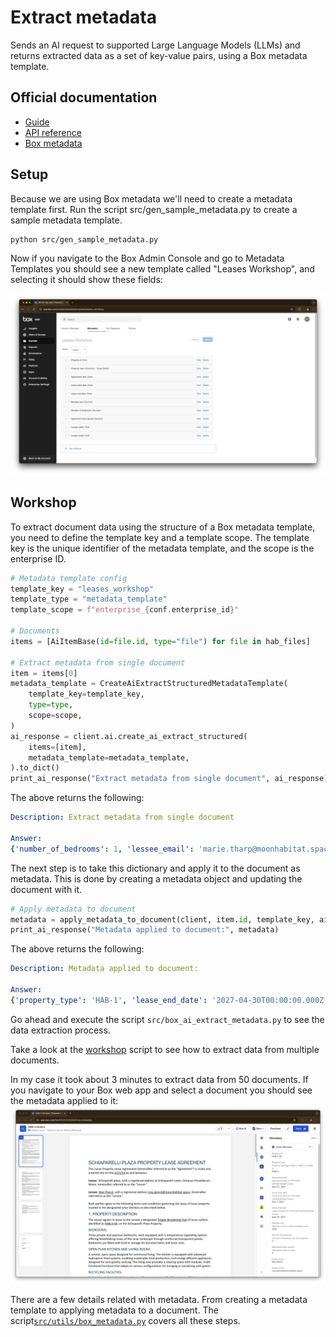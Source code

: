 # Extract metadata

Sends an AI request to supported Large Language Models (LLMs) and returns extracted data as a set of key-value pairs, using a Box metadata template.

## Official documentation
- [Guide](https://developer.box.com/guides/box-ai/extract-metadata-structured/)
- [API reference](https://developer.box.com/reference/post-ai-extract-structured/)
- [Box metadata](https://developer.box.com/guides/metadata/)

## Setup

Because we are using Box metadata we'll need to create a metadata template first.
Run the script src/gen_sample_metadata.py to create a sample metadata template.

```bash
python src/gen_sample_metadata.py
```

Now if you navigate to the Box Admin Console and go to Metadata Templates you should see a new template called "Leases Workshop", and selecting it should show these fields:

![Leases metadata template](images/leases_metadata_template.png)

## Workshop

To extract document data using the structure of a Box metadata template, you need to define the template key and a template scope. The template key is the unique identifier of the metadata template, and the scope is the enterprise ID. 

```python
# Metadata template config
template_key = "leases_workshop"
template_type = "metadata_template"
template_scope = f"enterprise_{conf.enterprise_id}"

# Documents
items = [AiItemBase(id=file.id, type="file") for file in hab_files]

# Extract metadata from single document
item = items[0]
metadata_template = CreateAiExtractStructuredMetadataTemplate(
    template_key=template_key,
    type=type,
    scope=scope,
)
ai_response = client.ai.create_ai_extract_structured(
    items=[item],
    metadata_template=metadata_template,
).to_dict()
print_ai_response("Extract metadata from single document", ai_response)
```

The above returns the following:
```yaml
Description: Extract metadata from single document

Answer:
{'number_of_bedrooms': 1, 'lessee_email': 'marie.tharp@moonhabitat.space', 'lessee_name': 'Marie Tharp', 'agreement_date': '2024-04-24T00:00:00Z', 'lease_start_date': '2024-05-01T00:00:00Z', 'lease_end_date': '2027-04-30T00:00:00Z', 'monthly_rent': 3125, 'property_type': 'HAB-1', 'agreement_term': 3, 'property_id': 'HAB-1-01'}
```

The next step is to take this dictionary and apply it to the document as metadata. This is done by creating a metadata object and updating the document with it.

```python
# Apply metadata to document
metadata = apply_metadata_to_document(client, item.id, template_key, ai_response)
print_ai_response("Metadata applied to document:", metadata)
```

The above returns the following:
```yaml
Description: Metadata applied to document:

Answer:
{'property_type': 'HAB-1', 'lease_end_date': '2027-04-30T00:00:00.000Z', 'lessee_email': 'marie.tharp@moonhabitat.space', 'lease_start_date': '2024-05-01T00:00:00.000Z', 'property_id': 'HAB-1-01', 'agreement_term': 3, 'number_of_bedrooms': 1, 'monthly_rent': 3125, 'agreement_date': '2024-04-24T00:00:00.000Z', 'lessee_name': 'Marie Tharp'}
```

Go ahead and execute the script `src/box_ai_extract_metadata.py` to see the data extraction process.

Take a look at the [workshop](src/box_ai_extract_metadata.py) script to see how to extract data from multiple documents.

In my case it took about 3 minutes to extract data from 50 documents. If you navigate to your Box web app and select a document you should see the metadata applied to it:
![Lease document with metadata](images/lease_document_with_metadata.png)

There are a few details related with metadata. From creating a metadata template to applying metadata to a document. The script[`src/utils/box_metadata.py`](src/utils/box_metadata.py) covers all these steps.
